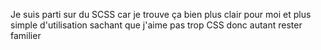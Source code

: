 Je suis parti sur du SCSS car je trouve ça bien plus clair pour moi et plus simple d'utilisation sachant que j'aime pas trop CSS donc autant rester familier
